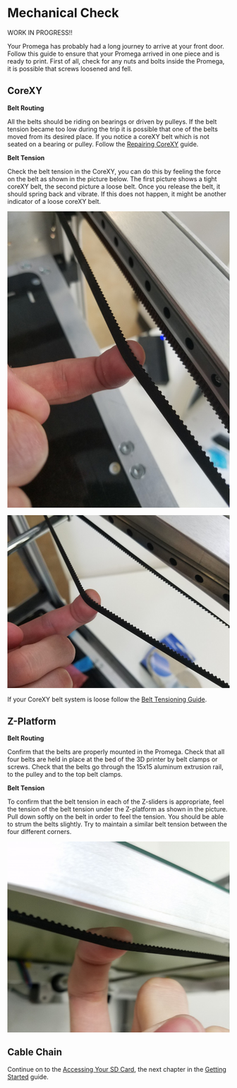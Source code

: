 # Mechanical Check

WORK IN PROGRESS!!

Your Promega has probably had a long journey to arrive at your front door. Follow this guide to ensure that your Promega arrived in one piece and is ready to print. First of all, check for any nuts and bolts inside the Promega, it is possible that screws loosened and fell.

## CoreXY

**Belt Routing**

All the belts should be riding on bearings or driven by pulleys. If the belt tension became too low during the trip it is possible that one of the belts moved from its desired place. If you notice a coreXY belt which is not seated on a bearing or pulley. Follow the [Repairing CoreXY](http://promega.printm3d.com/books/user-manual/page/repairing-corexy) guide.

**Belt Tension**

Check the belt tension in the CoreXY, you can do this by feeling the force on the belt as shown in the picture below. The first picture shows a tight coreXY belt, the second picture a loose belt. Once you release the belt, it should spring back and vibrate. If this does not happen, it might be another indicator of a loose coreXY belt.

![Tight CoreXY Belt](../.gitbook/assets/gallery/2018-07-Jul/scaled-840-0/RCDDV9MpQ6xxvcAJ-tightcoreXY.jpg)

![Loose CoreXY Belt](../.gitbook/assets/gallery/2018-07-Jul/scaled-840-0/c19SX7DZd5BEZVVY-loosecoreXY.jpg)

If your CoreXY belt system is loose follow the [Belt Tensioning Guide](http://promega.printm3d.com/books/user-manual/page/belt-tensioning-and-mechanical-leveling#bkmrk-corexy-assembly).

## Z-Platform

**Belt Routing**

Confirm that the belts are properly mounted in the Promega. Check that all four belts are held in place at the bed of the 3D printer by belt clamps or screws. Check that the belts go through the 15x15 aluminum extrusion rail, to the pulley and to the top belt clamps.

**Belt Tension**

To confirm that the belt tension in each of the Z-sliders is appropriate, feel the tension of the belt tension under the Z-platform as shown in the picture. Pull down softly on the belt in order to feel the tension. You should be able to strum the belts slightly. Try to maintain a similar belt tension between the four different corners.

![Feeling the Z Belt Tension](../.gitbook/assets/gallery/2018-06-Jun/scaled-840-0/W94X14FanYl02dp2-Belttension.jpg)

## Cable Chain

Continue on to the [Accessing Your SD Card](http://promega.printm3d.com/books/user-manual/page/accessing-your-sd-card), the next chapter in the [Getting Started](http://promega.printm3d.com/books/user-manual/chapter/getting-started) guide.

